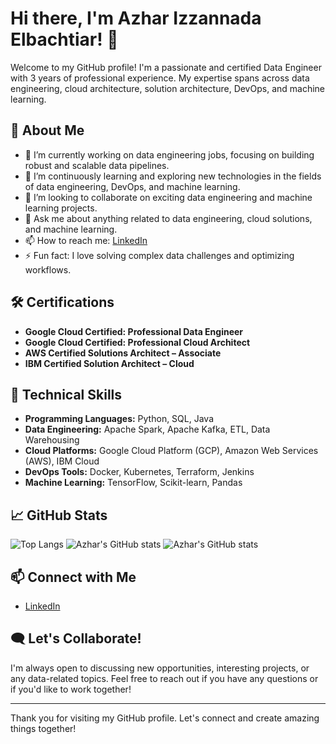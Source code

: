 # Hi there, I'm Azhar Izzannada Elbachtiar! 👋

Welcome to my GitHub profile! I'm a passionate and certified Data Engineer with 3 years of professional experience. My expertise spans across data engineering, cloud architecture, solution architecture, DevOps, and machine learning.

## 🚀 About Me

- 🔭 I’m currently working on data engineering jobs, focusing on building robust and scalable data pipelines.
- 🌱 I’m continuously learning and exploring new technologies in the fields of data engineering, DevOps, and machine learning.
- 👯 I’m looking to collaborate on exciting data engineering and machine learning projects.
- 💬 Ask me about anything related to data engineering, cloud solutions, and machine learning.
- 📫 How to reach me: [LinkedIn](https://www.linkedin.com/in/azharizz/)
- ⚡ Fun fact: I love solving complex data challenges and optimizing workflows.

## 🛠️ Certifications

- **Google Cloud Certified: Professional Data Engineer**
- **Google Cloud Certified: Professional Cloud Architect**
- **AWS Certified Solutions Architect – Associate**
- **IBM Certified Solution Architect – Cloud**

## 💼 Technical Skills

- **Programming Languages:** Python, SQL, Java
- **Data Engineering:** Apache Spark, Apache Kafka, ETL, Data Warehousing
- **Cloud Platforms:** Google Cloud Platform (GCP), Amazon Web Services (AWS), IBM Cloud
- **DevOps Tools:** Docker, Kubernetes, Terraform, Jenkins
- **Machine Learning:** TensorFlow, Scikit-learn, Pandas

## 📈 GitHub Stats

![Top Langs](https://github-readme-stats.vercel.app/api/top-langs/?username=azharizz&layout=compact&theme=algolia)
![Azhar's GitHub stats](https://github-readme-streak-stats.herokuapp.com/?user=azharizz&theme=dark)
![Azhar's GitHub stats](https://github-profile-summary-cards.vercel.app/api/cards/profile-details?username=azharizz&theme=vue)


## 📫 Connect with Me

- [LinkedIn](https://www.linkedin.com/in/azharizz/)

## 🗨️ Let's Collaborate!

I'm always open to discussing new opportunities, interesting projects, or any data-related topics. Feel free to reach out if you have any questions or if you'd like to work together!

---

Thank you for visiting my GitHub profile. Let's connect and create amazing things together!
